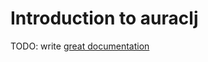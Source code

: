 # Introduction to auraclj

TODO: write [great documentation](http://jacobian.org/writing/great-documentation/what-to-write/)
